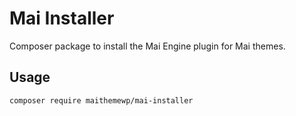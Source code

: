 # Mai Installer

Composer package to install the Mai Engine plugin for Mai themes.

## Usage

```shell
composer require maithemewp/mai-installer
```

